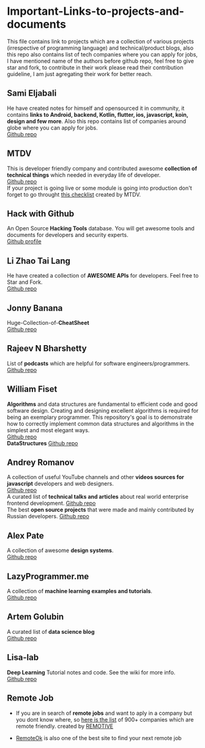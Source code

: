 # Important-Links-to-projects-and-documents
This file contains link to projects which are a collection of various projects (irrespective of programming language) and technical/product blogs, also this repo also contains list of tech companies where you can apply for jobs, I have mentioned name of the authors before github repo, feel free to give star and fork, to contribute in their work please read their contribution guideline, I am just agregating their work for better reach.

## Sami Eljabali 
He have created notes for himself and opensourced it in community, it contains **links to Android, backend, Kotlin, flutter, ios, javascript, koin, design and few more**. Also this repo contains list of companies around globe where you can apply for jobs.
<br> [Github repo](https://github.com/sgaikar1/notes_to_self)

## MTDV
This is developer friendly company and contributed awesome **collection of technical things** which needed in everyday life of developer.
<br> [Github repo](https://github.com/mtdvio/every-programmer-should-know)
<br> If your project is going live or some module is going into production don't forget to go throught [this checklist](https://github.com/mtdvio/going-to-production) created by MTDV.

## Hack with Github
An Open Source **Hacking Tools** database. You will get awesome tools and documents for developers and security experts.
<br> [Github profile](https://github.com/Hack-with-Github)

## Li Zhao Tai Lang
He have created a collection of **AWESOME APIs** for developers. Feel free to Star and Fork. 
<br> [Github repo](https://github.com/TonnyL/Awesome_APIs)

## Jonny Banana
Huge-Collection-of-**CheatSheet**
<br> [Github repo](https://github.com/JonnyBanana/Huge-Collection-of-CheatSheet)

## Rajeev N Bharshetty
List of **podcasts** which are helpful for software engineers/programmers.
<br> [Github repo](https://github.com/rShetty/awesome-podcasts)

## William Fiset
**Algorithms** and data structures are fundamental to efficient code and good software design. Creating and designing excellent algorithms is required for being an exemplary programmer. This repository's goal is to demonstrate how to correctly implement common data structures and algorithms in the simplest and most elegant ways.
<br>[Github repo](https://github.com/williamfiset/Algorithms)
<br>**DataStructures** [Github repo](https://github.com/williamfiset/data-structures)

## Andrey Romanov
A collection of useful YouTube channels and other **videos sources for javascript** developers and web designers.
<br>[Github repo](https://github.com/andrew--r/channels)
<br> A curated list of **technical talks and articles** about real world enterprise frontend development. [Github repo](https://github.com/andrew--r/frontend-case-studies)
<br>The best **open source projects** that were made and mainly contributed by Russian developers. [Github repo](https://github.com/andrew--r/awesome-made-by-russians)

## Alex Pate
A collection of awesome **design systems**.
<br>[Github repo](https://github.com/alexpate/awesome-design-systems?)

## LazyProgrammer.me
A collection of **machine learning examples and tutorials**.
<br>[Github repo](https://github.com/lazyprogrammer/machine_learning_examples)

## Artem Golubin
A curated list of **data science blog**
<br>[Github repo](https://github.com/rushter/data-science-blogs)

## Lisa-lab
**Deep Learning** Tutorial notes and code. See the wiki for more info.
<br>[Github repo](https://github.com/lisa-lab/DeepLearningTutorials)

## Remote Job
- If you are in search of **remote jobs** and want to aply in a company but you dont know where, so [here is the list](https://docs.google.com/spreadsheets/d/1TLJSlNxCbwRNxy14Toe1PYwbCTY7h0CNHeer9J0VRzE/htmlview#gid=1279011369) of 900+ companies which are remote friendly. created by [REMOTIVE](https://remotive.io/)

- [RemoteOk](https://remoteok.io/) is also one of the best site to find your next remote job
